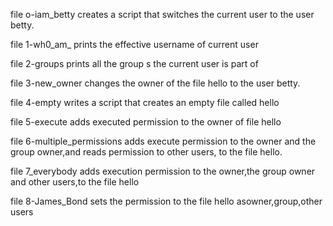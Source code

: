 file o-iam_betty creates a script that switches the current user to the user betty.

file 1-wh0_am_ prints the effective username of current user

file 2-groups prints all the group s the current user is part of

file 3-new_owner changes the owner of the file hello to the user betty.

file 4-empty writes a script that creates an empty file called hello

file 5-execute adds executed permission to the owner of file hello

file 6-multiple_permissions adds execute permission to the owner and the group owner,and reads permission to other users, to the file hello.

file 7_everybody adds execution permission to the owner,the group owner and other users,to the file hello

file 8-James_Bond sets the permission to the file hello asowner,group,other users

